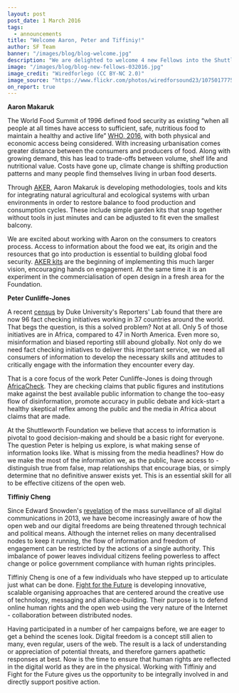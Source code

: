 ```yaml
---
layout: post
post_date: 1 March 2016
tags:
  - announcements
title: "Welcome Aaron, Peter and Tiffiniy!"
author: SF Team
banner: "/images/blog/blog-welcome.jpg"
description: "We are delighted to welcome 4 new Fellows into the Shuttleworth Fellowship Programme.  Each of them brings a new perspective and energy to the Fellowship and we are excited to learn with them as they progress upon their journeys."
image: "/images/blog/blog-new-fellows-032016.jpg"
image_credit: "Wiredforlego (CC BY-NC 2.0)"
image_source: "https://www.flickr.com/photos/wiredforsound23/10750177755/"
on_report: true
---
```

__Aaron Makaruk__

The World Food Summit of 1996 defined food security as existing “when all people at all times have access to sufficient, safe, nutritious food to maintain a healthy and active life” [WHO, 2016](http://www.who.int/trade/glossary/story028/en/), with both physical and economic access being considered. With increasing urbanisation comes greater distance between the consumers and producers of food. Along with growing demand, this has lead to trade-offs between volume, shelf life and nutritional value. Costs have gone up, climate change is shifting production patterns and many people find themselves living in urban food deserts.

Through [AKER](https://aker.me/), Aaron Makaruk is developing methodologies, tools and kits for integrating natural agricultural and ecological systems with urban environments in order to restore balance to food production and consumption cycles. These include simple garden kits that snap together without tools in just minutes and can be adjusted to fit even the smallest balcony.

We are excited about working with Aaron on the consumers to creators process. Access to information about the food we eat, its origin and the resources that go into production is essential to building global food security. [AKER kits](http://docs.aker.me/) are the beginning of implementing this much larger vision, encouraging hands on engagement. At the same time it is an experiment in the commercialisation of open design in a fresh area for the Foundation.

__Peter Cunliffe-Jones__

A recent [census](http://reporterslab.org/global-fact-checking-up-50-percent/) by Duke University's Reporters' Lab found that there are now 96 fact checking initiatives working in 37 countries around the world. That begs the question, is this a solved problem? Not at all. Only 5 of those initiatives are in Africa, compared to 47 in North America. Even more so, misinformation and biased reporting still abound globally. Not only do we need fact checking initiatives to deliver this important service, we need all consumers of information to develop the necessary skills and attitudes to critically engage with the information they encounter every day.

That is a core focus of the work Peter Cunliffe-Jones is doing through [AfricaCheck](https://africacheck.org/). They are checking claims that public  figures and  institutions make  against the best available public information to change the too-easy flow of disinformation, promote  accuracy in  public debate and kick-start a healthy skeptical reflex among the  public and the media in Africa about claims that are made.

At the Shuttleworth Foundation we believe that access to information is pivotal to good decision-making and should be a basic right for everyone. The question Peter is helping us explore, is what making sense of information looks like. What is missing from the media headlines? How do we make the most of the information we, as the public, have access to - distinguish true from false, map relationships that encourage bias, or simply determine that no definitive answer exists yet. This is an essential skill for all to be effective citizens of the open web.


__Tiffiniy Cheng__

Since Edward Snowden's [revelation](http://www.theguardian.com/world/2013/jun/09/edward-snowden-nsa-whistleblower-surveillance) of the mass surveillance of all digital communications in 2013, we have become increasingly aware of how the open web and our digital freedoms are being threatened through technical and political means. Although the internet relies on many decentralised nodes to keep it running, the flow of information and freedom of engagement can be restricted by the actions of a single authority. This imbalance of power leaves individual citizens feeling powerless to affect change or police government compliance with human rights principles.

Tiffiniy Cheng is one of a few individuals who have stepped up to articulate just what can be done. [Fight for the Future](https://www.fightforthefuture.org/) is developing innovative, scalable organising approaches that are centered around the creative use of technology, messaging and alliance-building. Their purpose is to defend online human rights and the open web using the very nature of the Internet - collaboration between distributed nodes.

Having participated in a number of her campaigns before, we are eager to get a behind the scenes look. Digital freedom is a concept still alien to many, even regular, users of the web. The result is a lack of understanding or appreciation of potential threats, and therefore garners apathetic responses at best. Now is the time to ensure that human rights are reflected in the digital world as they are in the physical. Working with Tiffiniy and Fight for the Future gives us the opportunity to be integrally involved in and directly support positive action.
